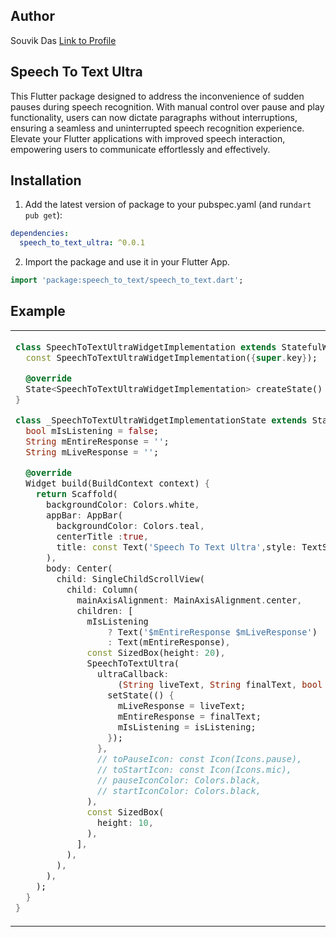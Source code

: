 ## Author

Souvik Das
[Link to Profile](https://www.linkedin.com/in/souvik2710/)

## Speech To Text Ultra

This Flutter package designed to address the inconvenience of sudden pauses during speech recognition.
With manual control over pause and play functionality, users can now dictate paragraphs without interruptions, ensuring a
seamless and uninterrupted speech recognition experience. Elevate your Flutter applications with improved speech interaction,
empowering users to communicate effortlessly and effectively.

## Installation

1. Add the latest version of package to your pubspec.yaml (and run`dart pub get`):
```yaml
dependencies:
  speech_to_text_ultra: ^0.0.1
```
2. Import the package and use it in your Flutter App.
```dart
import 'package:speech_to_text/speech_to_text.dart';
```


## Example


[comment]: <> (<hr>)

<table>
<tr>
<td>

```dart
class SpeechToTextUltraWidgetImplementation extends StatefulWidget {
  const SpeechToTextUltraWidgetImplementation({super.key});

  @override
  State<SpeechToTextUltraWidgetImplementation> createState() => _SpeechToTextUltraWidgetImplementationState();
}

class _SpeechToTextUltraWidgetImplementationState extends State<SpeechToTextUltraWidgetImplementation> {
  bool mIsListening = false;
  String mEntireResponse = '';
  String mLiveResponse = '';

  @override
  Widget build(BuildContext context) {
    return Scaffold(
      backgroundColor: Colors.white,
      appBar: AppBar(
        backgroundColor: Colors.teal,
        centerTitle :true,
        title: const Text('Speech To Text Ultra',style: TextStyle(fontSize: 20,fontWeight: FontWeight.w500),),
      ),
      body: Center(
        child: SingleChildScrollView(
          child: Column(
            mainAxisAlignment: MainAxisAlignment.center,
            children: [
              mIsListening
                  ? Text('$mEntireResponse $mLiveResponse')
                  : Text(mEntireResponse),
              const SizedBox(height: 20),
              SpeechToTextUltra(
                ultraCallback:
                    (String liveText, String finalText, bool isListening) {
                  setState(() {
                    mLiveResponse = liveText;
                    mEntireResponse = finalText;
                    mIsListening = isListening;
                  });
                },
                // toPauseIcon: const Icon(Icons.pause),
                // toStartIcon: const Icon(Icons.mic),
                // pauseIconColor: Colors.black,
                // startIconColor: Colors.black,
              ),
              const SizedBox(
                height: 10,
              ),
            ],
          ),
        ),
      ),
    );
  }
}

```

</td>
</tr>
</table>
